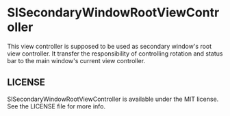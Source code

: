 SISecondaryWindowRootViewController
=============

This view controller is supposed to be used as secondary window's root view controller.
It transfer the responsibility of controlling rotation and status bar to the main window's current view controller.

## LICENSE

SISecondaryWindowRootViewController is available under the MIT license. See the LICENSE file for more info.